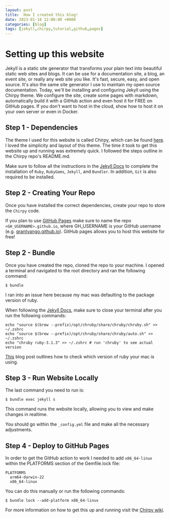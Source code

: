 ```yaml
---
layout: post
title:  How I created this blog!
date: 2023-01-18 12:00:00 +0000
categories: [blog]
tags: [jekyll,chirpy,tutorial,github,pages]
---
```


# Setting up this website

Jekyll is a static site generator that transforms your plain text into beautiful static web sites and blogs.  It can be use for a documentation site, a blog, an event site, or really any web site you like.   It's fast, secure, easy, and open source.  It's also the same site generator I use to maintain my open source documentation.  Today, we'll be installing and configuring Jekyll using the Chirpy theme.  We configure the site, create some pages with markdown, automatically build it with a GitHub action and even host it for FREE on GitHub pages.  If you don't want to host in the cloud, show how to host it on your own server or even in Docker.

## Step 1 - Dependencies 

The theme I used for this website is called Chirpy, which can be found [here](https://github.com/cotes2020/jekyll-theme-chirpy/). I loved the simplicity and layout of this theme. The time it took to get this website up and running was extremely quick. I followed the steps outline in the Chirpy repo's README.md.

Make sure to follow all the instructions in the [Jekyll Docs](https://jekyllrb.com/docs/installation/macos/) to complete the installation of `Ruby`, `RubyGems`, `Jekyll`, and `Bundler`. In addition, `Git` is also required to be installed.

## Step 2 - Creating Your Repo 
Once you have installed the correct dependencies, create your repo to store the `Chirpy` code. 

If you plan to use [GitHub Pages](https://pages.github.com/) make sure to name the repo `<GH_USERNAME>.github.io`, where GH_USERNAME is your GitHub username (e.g. [grantvango.github.io](https://github.com/Grantvango/grantvango.github.io)). GitHub pages allows you to host this website for free!

## Step 2 - Bundle

Once you have created the repo, cloned the repo to your machine. I opened a terminal and navigated to the root directory and ran the following command:

```console
$ bundle
```

I ran into an issue here because my mac was defaulting to the package version of ruby. 

When following the [Jekyll Docs](https://jekyllrb.com/docs/installation/macos/), make sure to close your terminal after you run the following commands:

```
echo "source $(brew --prefix)/opt/chruby/share/chruby/chruby.sh" >> ~/.zshrc
echo "source $(brew --prefix)/opt/chruby/share/chruby/auto.sh" >> ~/.zshrc
echo "chruby ruby-3.1.3" >> ~/.zshrc # run 'chruby' to see actual version
```

[This](https://mac.install.guide/faq/check-ruby-version/index.html) blog post outlines how to check which version of ruby your mac is using. 

## Step 3 - Run Website Locally

The last command you need to run is:

```
$ bundle exec jekyll s
```

This command runs the website locally, allowing you to view and make changes in realtime. 

You should go within the `_config.yml` file and make all the necessary adjustments. 

## Step 4 - Deploy to GitHub Pages

In order to get the GitHub action to work I needed to add ```x86_64-linux``` within the PLATFORMS section of the Gemfile.lock file:

```
PLATFORMS
  arm64-darwin-22
  x86_64-linux
```

You can do this manually or run the following commands:

```
$ bundle lock --add-platform x86_64-linux
```

For more information on how to get this up and running visit the [Chirpy wiki](https://chirpy.cotes.page/posts/getting-started/#deployment).




